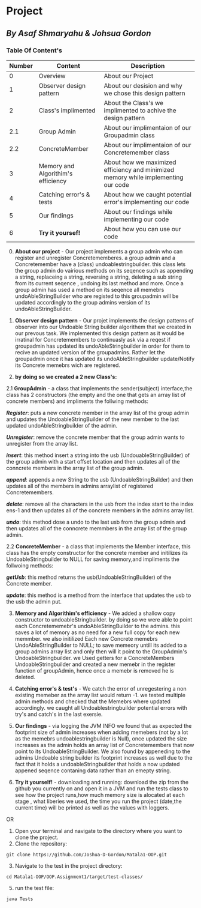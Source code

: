 # **Project**
## ***By Asaf Shmaryahu & Johsua Gordon***
### **Table Of Content's**
|Number| Content | Description |
|---| ----------------- | ------------------------------ |
|0| Overview | About our Project |
|1| Observer design pattern | About our desision and why we chose this design pattern |
|2| Class's implimented | About the Class's we implimented to achive the design pattern |
|2.1| Group Admin | About our implimentaion of our Groupadmin class |
|2.2| ConcreteMember | About our implimentaion of our Concretemember class |
|3| Memory and Algorithim's efficiency  | About how we maximized efficiency and minimized memory while implementing our code |
|4| Catching error's & tests | About how we caught potential error's implementing our code |
|5| Our findings  | About our findings while implementing our code |
|6| **Try it yoursef!**  | About how you can use our code |

0. **About our project** - 
Our project implements a group admin who can register and unregister Concretememberes. a group admin and a Concretemember have a (class) undoablestringbuilder. this class lets the group admin do vairious methods on its seqence such as appending a string, replaceing a string, reversing a string, deleting a sub string from its current seqence , undoing its last method and more. Once a group admin has used a method on its seqence all memebrs undoAbleStringBuilder who are registed to this groupadmin will be updated accordingly to the group admins version of its undoAbleStringBuilder.

1. **Observer design pattern** - 
Our projet implements the design patterns of observer into our Undoable String builder algorithem that we created in our prevous task. We implemented this design pattern as it would be irratinal for Concretemembers to continuasly ask via a reqest if groupadmin has updated its undoAbleStringbuilder in order for them to recive an updated version of the groupadmins. Rather let the groupadmin once it has updated its undoAbleStringbuilder update/Notify its Concrete memebrs wich are registered.

2. **by doing so we created a 2 new Class's:**

2.1 **GroupAdmin** - a class that implements the sender(subject) interface,the class has 2 constructors (the empty and the one that gets an array list of concrete members) and impliments the follwing methods:

 ***Register***: puts a new concrete member in the array list of the group admin and updates the UndoableStringBuilder of the new member to the last updated undoAbleStringbuilder of the admin.

 ***Unregister***: remove the concrete member that the group  admin wants to unregister from the array list.

 ***insert***: this method insert a string into the usb  (UndouableStringBuilder) of the group admin with a start offset location and then updates all of the conncrete members in the array list of the group admin.

 ***append***: appends a new String to the usb (UndoableStringBuilder) and then updates all of the members in admins arraylist of registered Concretemembers. 

 ***delete***: remove all the characters in the usb from the index start to the index ens-1 and then updates all of the concrete members in the admins array list.

 ***undo***: this method dose a undo to the last usb from the group admin and then updates all of the conncrete memmbers in the array list of the group admin.


2.2 **ConcreteMember** - a class that implements the Member interface, this class has the empty constructor for the concrete member and initilizes its UndoableStringbuilder to NULL for saving memory,and impliments the follwoing methods:
 
 ***getUsb***: this method returns the usb(UndoableStringBuilder) of the Concrete member.

 ***update***: this method is a method from the interface that updates the usb to the usb the admin put.
 
 3. **Memory and Algorithim's efficiency** - We added a shallow copy constructor to undoableStringbuilder. by doing so we were able to point each Concretememebr's undoAbleStringBuilder to the admins. this saves a lot of memory as no need for a new full copy for each new memmber. we also initilized Each new Concrete memebrs UndoAbleStringBuilder to NULL; to save memeory untill its added to a group admins array list and only then will it point to the GroupAdmin's UndoableStringbuilder.
 we Used getters for a ConcreteMembers UndoableStringbuilder and created a new memebr in the register function of groupAdmin, hence once a memebr is removed he is deleted.
 
 4. **Catching error's & test's** - We catch the error of unregestering a non existing memeber as the array list would return -1. we tested multiple admin methods and checked that the Memebrs where updated accordingly. we caught all Undoablestringbuilder potential errors with try's and catch's in the last exersie.
 
 5. **Our findings** - via logging the JVM INFO we found that as expected the footprint size of admin increases when adding memebers (not by a lot as the memebrs undoablestringbuilder is Null), once updated the size increases as the admin holds an array list of Concretemembers that now point to its UndoableStringBuilder.
 We also found by appeneding to the admins Undoable string builder its footprint increases as well due to the fact that it holds a undoableStringbuilder that holds a now updated appened seqence contaning data rather than an emepty string.


6. **Try it yourself!** - downloading and running: download the zip from the github you currently on and open it in a JVM and run the tests class to see how the project runs,how much memory size is alocated at each stage , what liberies we used, the time you run the project (date,the current time) will be printed as well as the values with loggers.

OR

1. Open your terminal and navigate to the directory where you want to clone the project.
2. Clone the repository:
```
git clone https://github.com/Joshua-D-Gordon/Matala1-OOP.git
```
3. Navigate to the test in the project directory:
```
cd Matala1-OOP/OOP.Assignment1/target/test-classes/
```
5. run the test file:
```
java Tests
```



